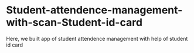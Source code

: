 # Student-attendence-management-with-scan-Student-id-card
Here, we built app of student attendence management  with help of student id card
